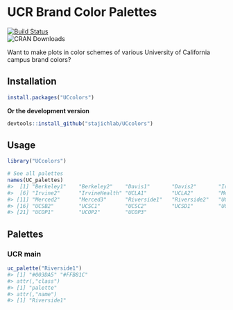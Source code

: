 <!-- README.md is generated from README.Rmd. Please edit that file -->

# UCR Brand Color Palettes

[![Build
Status](https://travis-ci.org/stajichlab/UCcolors.png)](https://travis-ci.org/stajichlab/UCcolors)  
![CRAN Downloads](http://cranlogs.r-pkg.org/badges/UCcolors)

Want to make plots in color schemes of various University of California
campus brand colors?

## Installation

``` r
install.packages("UCcolors")
```

**Or the development version**

``` r
devtools::install_github("stajichlab/UCcolors")
```

## Usage

``` r
library("UCcolors")

# See all palettes
names(UC_palettes)
#>  [1] "Berkeley1"    "Berkeley2"    "Davis1"       "Davis2"       "Irvine1"     
#>  [6] "Irvine2"      "IrvineHealth" "UCLA1"        "UCLA2"        "Merced1"     
#> [11] "Merced2"      "Merced3"      "Riverside1"   "Riverside2"   "UCSB1"       
#> [16] "UCSB2"        "UCSC1"        "UCSC2"        "UCSD1"        "UCSD2"       
#> [21] "UCOP1"        "UCOP2"        "UCOP3"
```

## Palettes

### UCR main

``` r
uc_palette("Riverside1")
#> [1] "#003DA5" "#FFB81C"
#> attr(,"class")
#> [1] "palette"
#> attr(,"name")
#> [1] "Riverside1"
```
